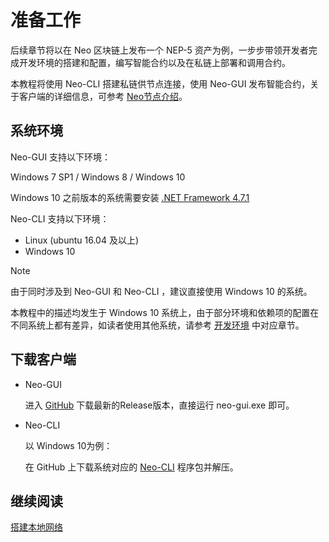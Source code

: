 # 准备工作

后续章节将以在 Neo 区块链上发布一个 NEP-5 资产为例，一步步带领开发者完成开发环境的搭建和配置，编写智能合约以及在私链上部署和调用合约。

本教程将使用 Neo-CLI 搭建私链供节点连接，使用 Neo-GUI 发布智能合约，关于客户端的详细信息，可参考 [Neo节点介绍](../../node/introduction.md)。

## 系统环境

Neo-GUI 支持以下环境：

Windows 7 SP1 / Windows 8 / Windows 10

Windows 10 之前版本的系统需要安装 [.NET Framework 4.7.1](https://www.microsoft.com/net/download/framework)

Neo-CLI 支持以下环境：

- Linux (ubuntu 16.04 及以上)
- Windows 10

> [!NOTE]
>
> 由于同时涉及到 Neo-GUI 和 Neo-CLI ，建议直接使用 Windows 10 的系统。
>
> 本教程中的描述均发生于 Windows 10 系统上，由于部分环境和依赖项的配置在不同系统上都有差异，如读者使用其他系统，请参考 [开发环境](../devenv/getting-started-csharp-mac.md) 中对应章节。

## 下载客户端

- Neo-GUI

  进入 [GitHub](https://github.com/neo-project/neo-gui/releases) 下载最新的Release版本，直接运行 neo-gui.exe 即可。

- Neo-CLI

  以 Windows 10为例：

  在 GitHub 上下载系统对应的 [Neo-CLI](https://github.com/neo-project/neo-cli/releases) 程序包并解压。

## 继续阅读

[搭建本地网络](enviroment.md)
